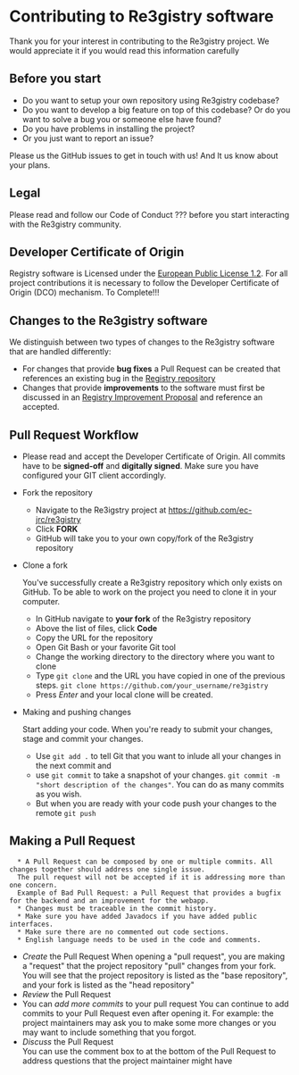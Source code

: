 # Contributing to Re3gistry software

Thank you for your interest in contributing to the Re3gistry project. We would appreciate it if you would read this information carefully
## Before you start

* Do you want to setup your own repository using Re3gistry codebase?
* Do you want to develop a big feature on top of this codebase? Or do you want to solve a bug you or someone else have found?
* Do you have problems in installing the project?
* Or you just want to report an issue?

Please us the GitHub issues to get in touch with us! And lt us know about your plans.

## Legal
Please read and follow our Code of Conduct ??? before you start interacting with the Re3gistry community.

## Developer Certificate of Origin
Registry software is Licensed under the [European Public License 1.2](https://opensource.org/licenses/EUPL-1.2). For all project contributions it is necessary to follow the Developer Certificate of Origin (DCO) mechanism.
To Complete!!!

## Changes to the Re3gistry software
We distinguish between two types of changes to the Re3gistry software that are handled differently:
* For changes that provide **bug fixes** a Pull Request can be created that references an existing bug in the [Registry repository](https://github.com/ec-jrc/re3gistry/issues) 
* Changes that provide **improvements** to the software must first be discussed in an [Registry Improvement Proposal](https://github.com/ec-jrc/re3gistry/issues/new?assignees=&labels=&template=re3gistry-improvement-proposal.md) and reference an accepted.

## Pull Request Workflow
* Please read and accept the Developer Certificate of Origin. All commits have to be **signed-off** and **digitally signed**. Make sure you have configured your GIT client accordingly.
* Fork the repository
    * Navigate to the Re3igstry project at https://github.com/ec-jrc/re3gistry
    * Click **FORK**
    * GitHub will take you to your own copy/fork of the Re3gistry repository
* Clone a fork

   You've successfully create a Re3gistry repository which only exists on GitHub. To be able to work on the project you need to clone it in your computer.
     * In GitHub navigate to **your fork** of the Re3gistry repository
     * Above the list of files, click **Code**
     * Copy the URL for the repository
     * Open Git Bash or your favorite Git tool
     * Change the working directory to the directory where you want to clone
     * Type `git clone` and the URL you have copied in one of the previous steps. 
     `git clone https://github.com/your_username/re3gistry`
     * Press *Enter* and your local clone will be created.
* Making and pushing changes

   Start adding your code. When you're ready to submit your changes, stage and commit your changes. 
   * Use `git add .` to tell Git that you want to inlude all your changes in the next commit and 
   * use `git commit` to take a snapshot of your changes. 
   `git commit -m "short description of the changes"`. You can do as many commits as you wish. 
   * But when you are ready with your code push your changes to the remote `git push`

## Making a Pull Request
      * A Pull Request can be composed by one or multiple commits. All changes together should address one single issue. 
      The pull request will not be accepted if it is addressing more than one concern. 
      Example of Bad Pull Request: a Pull Request that provides a bugfix for the backend and an improvement for the webapp.
      * Changes must be traceable in the commit history.
      * Make sure you have added Javadocs if you have added public interfaces.
      * Make sure there are no commented out code sections.
      * English language needs to be used in the code and comments.
* *Create* the Pull Request
   When opening a "pull request", you are making a "request" that the project repository "pull" changes from your fork. You will see that the project repository is listed as the "base repository", and your fork is listed as the "head repository"
* *Review* the Pull Request
* You can *add more commits* to your pull request
   You can continue to add commits to your Pull Request even after opening it. For example: the project maintainers may ask you to make some more changes or you may want to include something that you forgot.
* *Discuss* the Pull Request   
   You can use the comment box to at the bottom of the Pull Request to address questions that the project maintainer might have
